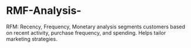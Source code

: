 # RMF-Analysis-
 RFM: Recency, Frequency, Monetary analysis segments customers based on recent activity, purchase frequency, and spending. Helps tailor marketing strategies.
